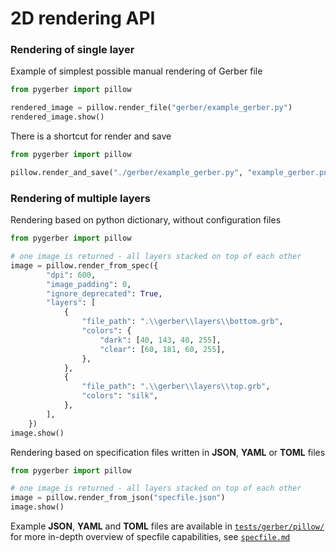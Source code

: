 # 2D rendering API

### Rendering of single layer

Example of simplest possible manual rendering of Gerber file

```python
from pygerber import pillow

rendered_image = pillow.render_file("gerber/example_gerber.py")
rendered_image.show()
```

There is a shortcut for render and save

```python
from pygerber import pillow

pillow.render_and_save("./gerber/example_gerber.py", "example_gerber.png")
```

### Rendering of multiple layers

Rendering based on python dictionary, without configuration files

```python
from pygerber import pillow

# one image is returned - all layers stacked on top of each other
image = pillow.render_from_spec({
        "dpi": 600,
        "image_padding": 0,
        "ignore_deprecated": True,
        "layers": [
            {
                "file_path": ".\\gerber\\layers\\bottom.grb",
                "colors": {
                    "dark": [40, 143, 40, 255],
                    "clear": [60, 181, 60, 255],
                },
            },
            {
                "file_path": ".\\gerber\\layers\\top.grb",
                "colors": "silk",
            },
        ],
    })
image.show()
```

Rendering based on specification files written in **JSON**, **YAML** or **TOML** files

```python
from pygerber import pillow

# one image is returned - all layers stacked on top of each other
image = pillow.render_from_json("specfile.json")
image.show()
```

Example **JSON**, **YAML** and **TOML** files are available in [`tests/gerber/pillow/`](https://github.com/Argmaster/pygerber/blob/external-api/tests/gerber/pillow)
for more in-depth overview of specfile capabilities, see [`specfile.md`](https://github.com/Argmaster/pygerber/blob/external-api/examples/specfile.md)
